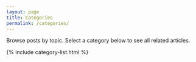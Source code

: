 ```yaml
---
layout: page
title: Categories
permalink: /categories/
---
```


<div class="categories-page">
  <p class="categories-intro">
    Browse posts by topic. Select a category below to see all related articles.
  </p>
  {% include category-list.html %}
</div>
